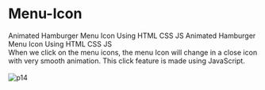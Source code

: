 # Menu-Icon
Animated Hamburger Menu Icon Using HTML CSS JS
Animated Hamburger Menu Icon Using HTML CSS JS <br>
When we click on the menu icons, the menu Icon will change in a close icon with very smooth animation. This click feature is made using JavaScript. <br> <br>
![p14](https://user-images.githubusercontent.com/90318905/172908692-9f8a713c-cbe2-4818-be45-b3faac46685d.jpg)
